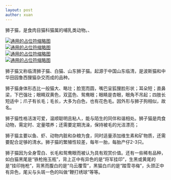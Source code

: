 ```yaml
---
layout: post
author: xuan
---
```

<p>狮子猫，是食肉目猫科猫属的哺乳类动物。、</p>
<head>
	<meta charset="utf-8" /> 
    <title>Bootstrap 实例 - 缩略图</title>
	<link rel="stylesheet" href="https://cdn.staticfile.net/twitter-bootstrap/3.3.7/css/bootstrap.min.css" />
	<script src="https://cdn.staticfile.net/jquery/2.1.1/jquery.min.js"></script>
	<script src="https://cdn.staticfile.net/twitter-bootstrap/3.3.7/js/bootstrap.min.js"></script>
</head>
<body>

<div class="row">
    <div class="col-sm-6 col-md-3">
        <a href="#" class="thumbnail">
            <img src="https://th.bing.com/th/id/OIP.CmJmQgra6ZHSRIZzR9WmHAHaE7?w=275&amp;h=182&amp;c=7&amp;r=0&amp;o=5&amp;dpr=1.3&amp;pid=1.7" alt="通用的占位符缩略图" />
        </a>
    </div>
    <div class="col-sm-6 col-md-3">
        <a href="#" class="thumbnail">
            <img src="https://th.bing.com/th/id/OIP.EXNNataRWNwA24kF1WPBEAHaEn?w=292&amp;h=182&amp;c=7&amp;r=0&amp;o=5&amp;dpr=1.3&amp;pid=1.7" alt="通用的占位符缩略图" />
        </a>
    </div>
    <div class="col-sm-6 col-md-3">
        <a href="#" class="thumbnail">
            <img src="https://th.bing.com/th/id/OIP.kmNlYJJ3OB8BjvMF7cxobgHaE6?w=278&amp;h=184&amp;c=7&amp;r=0&amp;o=5&amp;dpr=1.3&amp;pid=1.7" alt="通用的占位符缩略图" />
        </a>
    </div>
    <div class="col-sm-6 col-md-3">
        <a href="#" class="thumbnail">
            <img src="https://th.bing.com/th/id/OIP.YzN7tUrC9zOh29PQnB60GgHaGq?w=197&amp;h=180&amp;c=7&amp;r=0&amp;o=5&amp;dpr=1.3&amp;pid=1.7" alt="通用的占位符缩略图" />
        </a>
    </div>
</div>
<p>狮子猫又称临清狮子猫、白猫、山东狮子猫。起源于中国山东临清，是波斯猫和中华田园鲁西狸猫杂交而成的品种。</p>
<p>狮子猫身体形态比一般猫大、略壮；脸宽而圆，嘴巴呈狐狸脸形状；耳朵短；直鼻梁，下巴强壮；眼睛双黄色，双蓝色、鸳鸯眼；眼睛是杏眼，眼角不吊起；四肢长短适中；爪子有长毛；毛长，大多为白色，也有花色毛。因外形与狮子狗相似，故名。</p>
<p>狮子猫性格活泼可爱，温顺聪明且粘人，能与陌生的同伴和谐相处。狮子猫是肉食动物，需定时、定量喂养；还需要定期洗澡，保持被毛的光洁漂亮；</p>
<p>狮子猫主要以鱼、虾、动物内脏和杂粮为食，同时适量添加维生素和矿物质，还需要配合足够的清水。狮子猫的繁殖性较差，每年一胎，每胎产仔2-3只。</p>
<p>狮子猫因为全身雪白、长毛和鸳鸯眼而被认为具有观赏价值。还有一些稀有品种，如白猫黑尾是“铁枪拖玉瓶”，背上正中有异色的是“将军挂印”，生黑或黄尾的是“挂印拖枪”，背黑而腹白的是“乌云覆雪”，黑猫白爪的是“踏雪寻梅”，头颈正中有异色，尾尖与头斑一色的叫做“鞭打绣球”等等。</p>
